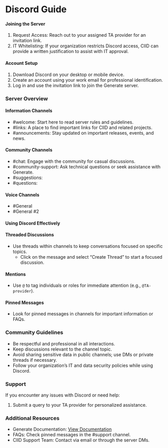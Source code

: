 # Discord Guide

#### Joining the Server

1. Request Access: Reach out to your assigned TA provider for an invitation link.
2. IT Whitelisting: If your organization restricts Discord access, CIID can provide a written justification to assist with IT approval.

#### Account Setup

1. Download Discord on your desktop or mobile device.
2. Create an account using your work email for professional identification.
3. Log in and use the invitation link to join the Generate server.

### Server Overview

#### Information Channels

* \#welcome: Start here to read server rules and guidelines.
* \#links: A place to find important links for CIID and related projects.
* \#announcements: Stay updated on important releases, events, and news.

#### Community Channels

* \#chat: Engage with the community for casual discussions.
* \#community-support: Ask technical questions or seek assistance with Generate.
* \#suggestions:
* \#questions:

#### Voice Channels

* \#General
* \#General #2

#### Using Discord Effectively

#### Threaded Discussions

* Use threads within channels to keep conversations focused on specific topics.
  * Click on the message and select “Create Thread” to start a focused discussion.

#### Mentions

* Use `@` to tag individuals or roles for immediate attention (e.g., `@TA-provider`).

#### Pinned Messages

* Look for pinned messages in channels for important information or FAQs.

### Community Guidelines

* Be respectful and professional in all interactions.
* Keep discussions relevant to the channel topic.
* Avoid sharing sensitive data in public channels; use DMs or private threads if necessary.
* Follow your organization’s IT and data security policies while using Discord.

### Support

If you encounter any issues with Discord or need help:

1. Submit a query to your TA provider for personalized assistance.

### Additional Resources

* Generate Documentation: [View Documentation](https://center-for-the-integration-of-id.gitbook.io/generate-documentation/)
* FAQs: Check pinned messages in the #support channel.
* CIID Support Team: Contact via email or through the server DMs.
